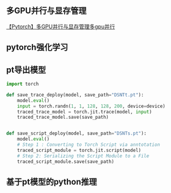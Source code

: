 ## 多GPU并行与显存管理

[【Pytorch】多GPU并行与显存管理多gpu并行 ](https://blog.csdn.net/ccamelliatree/article/details/106299615)





## pytorch强化学习





## pt导出模型



```python
import torch

def save_trace_deploy(model, save_path="DSNTt.pt"):
    model.eval()
    input = torch.randn(1, 1, 128, 128, 200, device=device)
    traced_trace_model = torch.jit.trace(model, input)
    traced_trace_model.save(save_path)


def save_script_deploy(model, save_path="DSNTs.pt"):
    model.eval()
    # Step 1 : Converting to Torch Script via anntotation
    traced_script_module = torch.jit.script(model)
    # Step 2: Serializing the Script Module to a File
    traced_script_module.save(save_path)
```



## 基于pt模型的python推理


